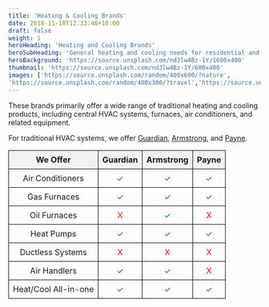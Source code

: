 ```yaml
---
title: 'Heating & Cooling Brands'
date: 2018-11-18T12:33:46+10:00
draft: false
weight: 1
heroHeading: 'Heating and Cooling Brands'
heroSubHeading: 'General heating and cooling needs for residential and light commercial spaces.'
heroBackground: 'https://source.unsplash.com/ndJlw4Bz-1Y/1600x400'
thumbnail: 'https://source.unsplash.com/ndJlw4Bz-1Y/600x400'
images: ['https://source.unsplash.com/random/400x600/?nature', 
'https://source.unsplash.com/random/400x300/?travel','https://source.unsplash.com/random/400x300/?architecture','https://source.unsplash.com/random/400x600/?buildings','https://source.unsplash.com/random/400x300/?city','https://source.unsplash.com/random/400x600/?business']
---
```


These brands primarily offer a wide range of traditional heating and cooling products, including central HVAC systems, furnaces, air conditioners, and related equipment. 

For traditional HVAC systems, we offer [Guardian](https://www.guardianhomecomfort.com/), [Armstrong](https://www.armstrongair.com/), and [Payne](https://www.payne.com/en/us/). 

<style>
.custom-table {
  border-collapse: collapse;
  width: 100%;
}

.custom-table th, .custom-table td {
  border: 1px solid black;
  padding: 8px;
  text-align: center;
}

.custom-table th {
  background-color: #f2f2f2;
}

.left-align {
  text-align: left;
}

.green-check {
  color: green;
}

.red-x {
  color: red;
}
</style>


<table class="custom-table">
  <tr>
    <th class="left-align">We Offer</th>
    <th>Guardian</th>
    <th>Armstrong</th>
    <th>Payne</th>
  </tr>
  <tr>
    <td class="left-align">Air Conditioners</td>
    <td class="green-check">✓</td>
    <td class="green-check">✓</td>
    <td class="green-check">✓</td>
  </tr>
  <tr>
    <td class="left-align">Gas Furnaces</td>
    <td class="green-check">✓</td>
    <td class="green-check">✓</td>
    <td class="green-check">✓</td>
  </tr>
  <tr>
    <td class="left-align">Oil Furnaces</td>
    <td class="red-x">X</td>
    <td class="green-check">✓</td>
    <td class="red-x">X</td>
  </tr>
  <tr>
    <td class="left-align">Heat Pumps</td>
    <td class="green-check">✓</td>
    <td class="green-check">✓</td>
    <td class="green-check">✓</td>
  </tr>
  <tr>
    <td class="left-align">Ductless Systems</td>
    <td class="red-x">X</td>
    <td class="red-x">X</td>
    <td class="red-x">X</td>
  </tr>
  <tr>
    <td class="left-align">Air Handlers</td>
    <td class="green-check">✓</td>
    <td class="green-check">✓</td>
    <td class="red-x">X</td>
  </tr>
  <tr>
    <td class="left-align">Heat/Cool All-in-one</td>
    <td class="green-check">✓</td>
    <td class="green-check">✓</td>
    <td class="green-check">✓</td>
  </tr>
</table>
